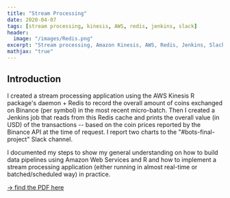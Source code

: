 ```yaml
---
title: "Stream Processing"
date: 2020-04-07
tags: [stream processing, kinesis, AWS, redis, jenkins, slack]
header:
  image: "/images/Redis.png"
excerpt: "Stream processing, Amazon Kinesis, AWS, Redis, Jenkins, Slack"
mathjax: "true"
---
```


## Introduction

I created a stream processing application using the AWS Kinesis R package's daemon + Redis to record the overall amount of coins exchanged on Binance (per symbol) in the most recent micro-batch.
Then I created a Jenkins job that reads from this Redis cache and prints the overall value (in USD) of the transactions -- based on the coin prices reported by the Binance API at the time of request. 
I report two charts to the "#bots-final-project" Slack channel.

I documented my steps to show my general understanding on how to build data pipelines using Amazon Web Services and R and how to implement a stream processing application (either running in almost real-time or batched/scheduled way) in practice.

[-> find the PDF here](/assets/stream.pdf)

